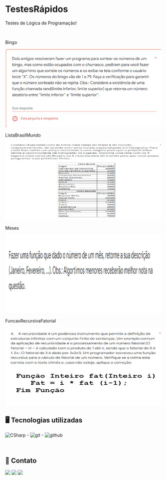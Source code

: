 # TestesRápidos


<p>Testes de Lógica de Programação!</i> </p>
<br>
<p>Bingo</p>
<img src="https://github.com/luiz-lgrp/TesteR-pidos/blob/main/img/1Bingo.png" height="250" width="500" />
<p>ListaBrasilMundo</p>
<img src="https://github.com/luiz-lgrp/TesteR-pidos/blob/main/img/2listas.png" height="250" width="500" />
<p>Meses</p>
<img src="https://github.com/luiz-lgrp/TesteR-pidos/blob/main/img/3meses.png" height="250" width="500" />

<p>FuncaoRecursivaFatorial</p>
<img src="https://github.com/luiz-lgrp/TesteR-pidos/blob/main/img/4fatorial.png" height="250" width="500" />
<br>

## :desktop_computer: Tecnologias utilizadas
 <div>
  
  <img align="center" alt="CSharp" height="30" width="40" src="https://cdn.jsdelivr.net/gh/devicons/devicon/icons/csharp/csharp-original.svg">  -
  <img align="center" alt="git" height="55" width="55" src="https://cdn.jsdelivr.net/gh/devicons/devicon/icons/git/git-plain-wordmark.svg">  -
  <img align="center" alt="github" height="30" width="40" src="https://cdn.jsdelivr.net/gh/devicons/devicon/icons/github/github-original.svg"> 
</div>
<br>

## :large_blue_diamond: Contato

<div>
        <a href="https://www.linkedin.com/in/gustavo-luiz-tech/" target="_blank"><img src="https://img.shields.io/badge/-LinkedIn-%230077B5?style=for-the-badge&logo=linkedin&logoColor=white" target="_blank"></a>
    <a href = "mailto:luizgustavorosa77@gmail.com"><img src="https://img.shields.io/badge/-Gmail-%23333?style=for-the-badge&logo=gmail&logoColor=white" target="_blank"></a>
    <a href="mailto:luizgustavorosa@outlook.com" ><img src="https://img.shields.io/badge/Microsoft_Outlook-0078D4?style=for-the-badge&logo=microsoft-outlook&logoColor=white" target="_blank"></a>
</div>
